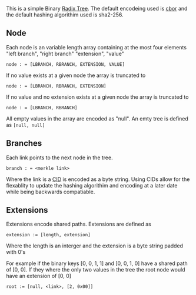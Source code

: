 This is a simple Binary [Radix Tree](https://ipfs.io/ipns/QmdJiuMWp2FxyaerfLrtdLF6Nr1EWpL7dPAxA9oKSPYYgV/wiki/Radix_tree.html). 
The default encodeing used is [cbor](http://cbor.io/) and the default hashing
algorithim used is sha2-256.


## Node
Each node is an variable length array containing at the most four elements 
"left branch", "right branch" "extension", "value"

```
node : = [LBRANCH, RBRANCH, EXTENSION, VALUE]
```

If no value exists at a given node the array is truncated to

```
node : = [LBRANCH, RBRANCH, EXTENSION]
```

If no value and no extension exists at a given node the array is truncated to

```
node : = [LBRANCH, RBRANCH]
```

All empty values in the array are encoded as "null".
An emty tree is defined as `[null, null]`

## Branches

Each link points to the next node in the tree.
```
branch : = <merkle link>
```
Where the link is a [CID](https://github.com/ipld/cid) is encoded as a byte string.
Using CIDs allow for the flexablity to update the hashing algorithim and encoding
at a later date while being backwards compatiable.

## Extensions
Extensions encode shared paths. Extensions are defined as
```
extension := [length, extension]

```
Where the length is an interger and the extension is a byte string padded with
0's

For example if the binary keys [0, 0, 1, 1] and
[0, 0, 1, 0] have a shared path of [0, 0]. If they where the only two values in 
the tree the root node would have an extension of [0, 0]

```
root := [null, <link>, [2, 0x00]]
```


